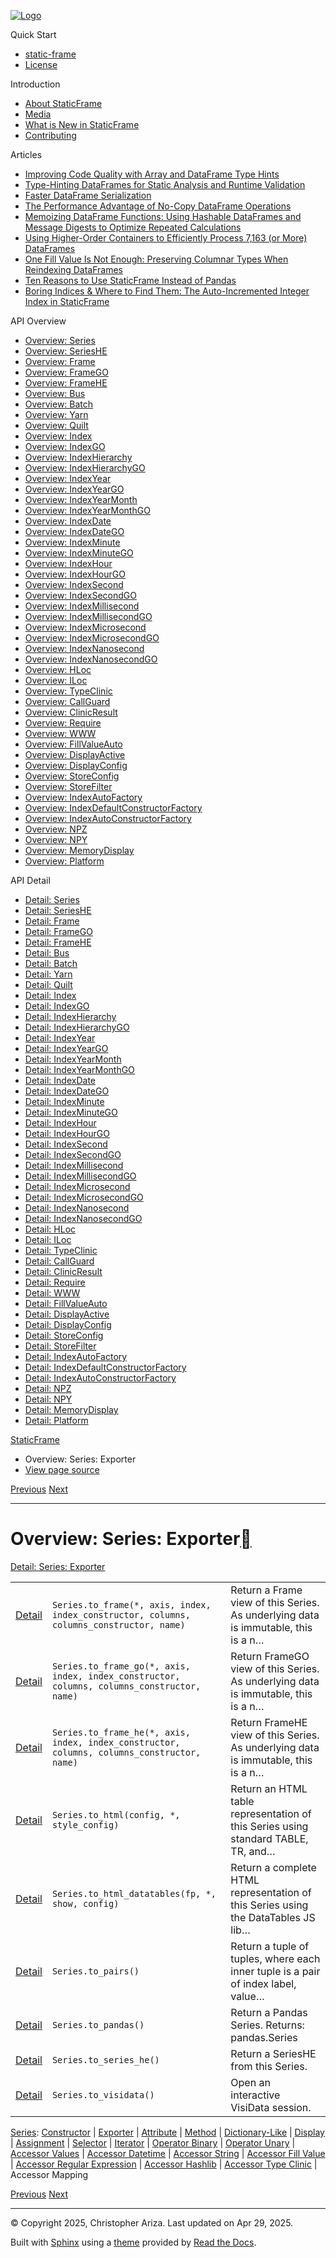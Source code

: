 [![Logo](../_static/sf-logo-web_icon-small.png)](../index.md)

Quick Start

* [static-frame](../readme.md)
* [License](../license.md)

Introduction

* [About StaticFrame](../intro.md)
* [Media](../intro.md#media)
* [What is New in StaticFrame](../new.md)
* [Contributing](../contributing.md)

Articles

* [Improving Code Quality with Array and DataFrame Type Hints](../articles/guard.md)
* [Type-Hinting DataFrames for Static Analysis and Runtime Validation](../articles/ftyping.md)
* [Faster DataFrame Serialization](../articles/serialize.md)
* [The Performance Advantage of No-Copy DataFrame Operations](../articles/no_copy.md)
* [Memoizing DataFrame Functions: Using Hashable DataFrames and Message Digests to Optimize Repeated Calculations](../articles/hash.md)
* [Using Higher-Order Containers to Efficiently Process 7,163 (or More) DataFrames](../articles/uhoc.md)
* [One Fill Value Is Not Enough: Preserving Columnar Types When Reindexing DataFrames](../articles/fill_value.md)
* [Ten Reasons to Use StaticFrame Instead of Pandas](../articles/upgrade.md)
* [Boring Indices & Where to Find Them: The Auto-Incremented Integer Index in StaticFrame](../articles/aiii.md)

API Overview

* [Overview: Series](series.md)
* [Overview: SeriesHE](series_he.md)
* [Overview: Frame](frame.md)
* [Overview: FrameGO](frame_go.md)
* [Overview: FrameHE](frame_he.md)
* [Overview: Bus](bus.md)
* [Overview: Batch](batch.md)
* [Overview: Yarn](yarn.md)
* [Overview: Quilt](quilt.md)
* [Overview: Index](index.md)
* [Overview: IndexGO](index_go.md)
* [Overview: IndexHierarchy](index_hierarchy.md)
* [Overview: IndexHierarchyGO](index_hierarchy_go.md)
* [Overview: IndexYear](index_year.md)
* [Overview: IndexYearGO](index_year_go.md)
* [Overview: IndexYearMonth](index_year_month.md)
* [Overview: IndexYearMonthGO](index_year_month_go.md)
* [Overview: IndexDate](index_date.md)
* [Overview: IndexDateGO](index_date_go.md)
* [Overview: IndexMinute](index_minute.md)
* [Overview: IndexMinuteGO](index_minute_go.md)
* [Overview: IndexHour](index_hour.md)
* [Overview: IndexHourGO](index_hour_go.md)
* [Overview: IndexSecond](index_second.md)
* [Overview: IndexSecondGO](index_second_go.md)
* [Overview: IndexMillisecond](index_millisecond.md)
* [Overview: IndexMillisecondGO](index_millisecond_go.md)
* [Overview: IndexMicrosecond](index_microsecond.md)
* [Overview: IndexMicrosecondGO](index_microsecond_go.md)
* [Overview: IndexNanosecond](index_nanosecond.md)
* [Overview: IndexNanosecondGO](index_nanosecond_go.md)
* [Overview: HLoc](hloc.md)
* [Overview: ILoc](iloc.md)
* [Overview: TypeClinic](type_clinic.md)
* [Overview: CallGuard](call_guard.md)
* [Overview: ClinicResult](clinic_result.md)
* [Overview: Require](require.md)
* [Overview: WWW](www.md)
* [Overview: FillValueAuto](fill_value_auto.md)
* [Overview: DisplayActive](display_active.md)
* [Overview: DisplayConfig](display_config.md)
* [Overview: StoreConfig](store_config.md)
* [Overview: StoreFilter](store_filter.md)
* [Overview: IndexAutoFactory](index_auto_factory.md)
* [Overview: IndexDefaultConstructorFactory](index_default_constructor_factory.md)
* [Overview: IndexAutoConstructorFactory](index_auto_constructor_factory.md)
* [Overview: NPZ](npz.md)
* [Overview: NPY](npy.md)
* [Overview: MemoryDisplay](memory_display.md)
* [Overview: Platform](platform.md)

API Detail

* [Detail: Series](../api_detail/series.md)
* [Detail: SeriesHE](../api_detail/series_he.md)
* [Detail: Frame](../api_detail/frame.md)
* [Detail: FrameGO](../api_detail/frame_go.md)
* [Detail: FrameHE](../api_detail/frame_he.md)
* [Detail: Bus](../api_detail/bus.md)
* [Detail: Batch](../api_detail/batch.md)
* [Detail: Yarn](../api_detail/yarn.md)
* [Detail: Quilt](../api_detail/quilt.md)
* [Detail: Index](../api_detail/index.md)
* [Detail: IndexGO](../api_detail/index_go.md)
* [Detail: IndexHierarchy](../api_detail/index_hierarchy.md)
* [Detail: IndexHierarchyGO](../api_detail/index_hierarchy_go.md)
* [Detail: IndexYear](../api_detail/index_year.md)
* [Detail: IndexYearGO](../api_detail/index_year_go.md)
* [Detail: IndexYearMonth](../api_detail/index_year_month.md)
* [Detail: IndexYearMonthGO](../api_detail/index_year_month_go.md)
* [Detail: IndexDate](../api_detail/index_date.md)
* [Detail: IndexDateGO](../api_detail/index_date_go.md)
* [Detail: IndexMinute](../api_detail/index_minute.md)
* [Detail: IndexMinuteGO](../api_detail/index_minute_go.md)
* [Detail: IndexHour](../api_detail/index_hour.md)
* [Detail: IndexHourGO](../api_detail/index_hour_go.md)
* [Detail: IndexSecond](../api_detail/index_second.md)
* [Detail: IndexSecondGO](../api_detail/index_second_go.md)
* [Detail: IndexMillisecond](../api_detail/index_millisecond.md)
* [Detail: IndexMillisecondGO](../api_detail/index_millisecond_go.md)
* [Detail: IndexMicrosecond](../api_detail/index_microsecond.md)
* [Detail: IndexMicrosecondGO](../api_detail/index_microsecond_go.md)
* [Detail: IndexNanosecond](../api_detail/index_nanosecond.md)
* [Detail: IndexNanosecondGO](../api_detail/index_nanosecond_go.md)
* [Detail: HLoc](../api_detail/hloc.md)
* [Detail: ILoc](../api_detail/iloc.md)
* [Detail: TypeClinic](../api_detail/type_clinic.md)
* [Detail: CallGuard](../api_detail/call_guard.md)
* [Detail: ClinicResult](../api_detail/clinic_result.md)
* [Detail: Require](../api_detail/require.md)
* [Detail: WWW](../api_detail/www.md)
* [Detail: FillValueAuto](../api_detail/fill_value_auto.md)
* [Detail: DisplayActive](../api_detail/display_active.md)
* [Detail: DisplayConfig](../api_detail/display_config.md)
* [Detail: StoreConfig](../api_detail/store_config.md)
* [Detail: StoreFilter](../api_detail/store_filter.md)
* [Detail: IndexAutoFactory](../api_detail/index_auto_factory.md)
* [Detail: IndexDefaultConstructorFactory](../api_detail/index_default_constructor_factory.md)
* [Detail: IndexAutoConstructorFactory](../api_detail/index_auto_constructor_factory.md)
* [Detail: NPZ](../api_detail/npz.md)
* [Detail: NPY](../api_detail/npy.md)
* [Detail: MemoryDisplay](../api_detail/memory_display.md)
* [Detail: Platform](../api_detail/platform.md)

[StaticFrame](../index.md)

* Overview: Series: Exporter
* [View page source](../_sources/api_overview/series-exporter.rst.txt)

[Previous](series-constructor.md "Overview: Series: Constructor")
[Next](series-attribute.md "Overview: Series: Attribute")

---

# Overview: Series: Exporter[](#overview-series-exporter "Link to this heading")

[Detail: Series: Exporter](../api_detail/series-exporter.md#api-detail-series-exporter)

|  |  |  |
| --- | --- | --- |
| [Detail](../api_detail/series-exporter.md#api-sig-series-to-frame) | `Series.to_frame(*, axis, index, index_constructor, columns, columns_constructor, name)` | Return a Frame view of this Series. As underlying data is immutable, this is a n… |
| [Detail](../api_detail/series-exporter.md#api-sig-series-to-frame-go) | `Series.to_frame_go(*, axis, index, index_constructor, columns, columns_constructor, name)` | Return FrameGO view of this Series. As underlying data is immutable, this is a n… |
| [Detail](../api_detail/series-exporter.md#api-sig-series-to-frame-he) | `Series.to_frame_he(*, axis, index, index_constructor, columns, columns_constructor, name)` | Return FrameHE view of this Series. As underlying data is immutable, this is a n… |
| [Detail](../api_detail/series-exporter.md#api-sig-series-to-html) | `Series.to_html(config, *, style_config)` | Return an HTML table representation of this Series using standard TABLE, TR, and… |
| [Detail](../api_detail/series-exporter.md#api-sig-series-to-html-datatables) | `Series.to_html_datatables(fp, *, show, config)` | Return a complete HTML representation of this Series using the DataTables JS lib… |
| [Detail](../api_detail/series-exporter.md#api-sig-series-to-pairs) | `Series.to_pairs()` | Return a tuple of tuples, where each inner tuple is a pair of index label, value… |
| [Detail](../api_detail/series-exporter.md#api-sig-series-to-pandas) | `Series.to_pandas()` | Return a Pandas Series. Returns: pandas.Series |
| [Detail](../api_detail/series-exporter.md#api-sig-series-to-series-he) | `Series.to_series_he()` | Return a SeriesHE from this Series. |
| [Detail](../api_detail/series-exporter.md#api-sig-series-to-visidata) | `Series.to_visidata()` | Open an interactive VisiData session. |

[Series](series.md#api-overview-series): [Constructor](series-constructor.md#api-overview-series-constructor) | [Exporter](#api-overview-series-exporter) | [Attribute](series-attribute.md#api-overview-series-attribute) | [Method](series-method.md#api-overview-series-method) | [Dictionary-Like](series-dictionary_like.md#api-overview-series-dictionary-like) | [Display](series-display.md#api-overview-series-display) | [Assignment](series-assignment.md#api-overview-series-assignment) | [Selector](series-selector.md#api-overview-series-selector) | [Iterator](series-iterator.md#api-overview-series-iterator) | [Operator Binary](series-operator_binary.md#api-overview-series-operator-binary) | [Operator Unary](series-operator_unary.md#api-overview-series-operator-unary) | [Accessor Values](series-accessor_values.md#api-overview-series-accessor-values) | [Accessor Datetime](series-accessor_datetime.md#api-overview-series-accessor-datetime) | [Accessor String](series-accessor_string.md#api-overview-series-accessor-string) | [Accessor Fill Value](series-accessor_fill_value.md#api-overview-series-accessor-fill-value) | [Accessor Regular Expression](series-accessor_regular_expression.md#api-overview-series-accessor-regular-expression) | [Accessor Hashlib](series-accessor_hashlib.md#api-overview-series-accessor-hashlib) | [Accessor Type Clinic](series-accessor_type_clinic.md#api-overview-series-accessor-type-clinic) | Accessor Mapping

[Previous](series-constructor.md "Overview: Series: Constructor")
[Next](series-attribute.md "Overview: Series: Attribute")

---

© Copyright 2025, Christopher Ariza.
Last updated on Apr 29, 2025.

Built with [Sphinx](https://www.sphinx-doc.org/) using a
[theme](https://github.com/readthedocs/sphinx_rtd_theme)
provided by [Read the Docs](https://readthedocs.org).